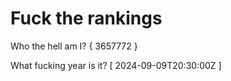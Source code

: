 # Fuck the rankings

Who the hell am I?
{ 3657772 }

What fucking year is it?
[ 2024-09-09T20:30:00Z ]
